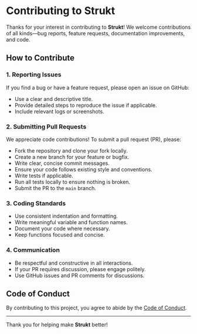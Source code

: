 # Contributing to Strukt

Thanks for your interest in contributing to **Strukt**! We welcome contributions of all kinds—bug reports, feature requests, documentation improvements, and code.

## How to Contribute

### 1. Reporting Issues

If you find a bug or have a feature request, please open an issue on GitHub:

- Use a clear and descriptive title.
- Provide detailed steps to reproduce the issue if applicable.
- Include relevant logs or screenshots.

### 2. Submitting Pull Requests

We appreciate code contributions! To submit a pull request (PR), please:

- Fork the repository and clone your fork locally.
- Create a new branch for your feature or bugfix.
- Write clear, concise commit messages.
- Ensure your code follows existing style and conventions.
- Write tests if applicable.
- Run all tests locally to ensure nothing is broken.
- Submit the PR to the `main` branch.

### 3. Coding Standards

- Use consistent indentation and formatting.
- Write meaningful variable and function names.
- Document your code where necessary.
- Keep functions focused and concise.

### 4. Communication

- Be respectful and constructive in all interactions.
- If your PR requires discussion, please engage politely.
- Use GitHub issues and PR comments for discussions.

## Code of Conduct

By contributing to this project, you agree to abide by the [Code of Conduct](CODE_OF_CONDUCT.md).

---

Thank you for helping make **Strukt** better!

